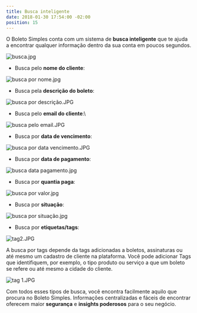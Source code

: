```yaml
---
title: Busca inteligente
date: 2018-01-30 17:54:00 -02:00
position: 15
---
```


O Boleto Simples conta com um sistema de **busca inteligente** que te ajuda a encontrar qualquer informação dentro da sua conta em poucos segundos.

![busca.jpg](/uploads/busca.jpg)

* Busca pelo **nome do cliente**:

![busca por nome.jpg](/uploads/busca%20por%20nome.jpg)

* Busca pela **descrição do boleto**:

![busca por descrição.JPG](/uploads/busca%20por%20descri%C3%A7%C3%A3o.JPG)

* Busca pelo **email do cliente**:\

![busca pelo email.JPG](/uploads/busca%20pelo%20email.JPG)

* Busca por **data de vencimento**:

![busca por data vencimento.JPG](/uploads/busca%20por%20data%20vencimento.JPG)

* Busca por **data de pagamento**:

![busca data pagamento.jpg](/uploads/busca%20data%20pagamento.jpg)

* Busca por **quantia paga**:

![busca por valor.jpg](/uploads/busca%20por%20valor.jpg)

* Busca por **situação**:

![busca por situação.jpg](/uploads/busca%20por%20situa%C3%A7%C3%A3o.jpg)

* Busca por **etiquetas/tags**:

![tag2.JPG](/uploads/tag2.JPG)

A busca por tags depende da tags adicionadas a boletos, assinaturas ou até mesmo um cadastro de cliente na plataforma. Você pode adicionar Tags que identifiquem, por exemplo, o tipo produto ou serviço a que um boleto se refere ou até mesmo a cidade do cliente.

![tag 1.JPG](/uploads/tag%201.JPG)

Com todos esses tipos de busca, você encontra facilmente aquilo que procura no Boleto Simples. Informações centralizadas e fáceis de encontrar oferecem maior **segurança** e **insights poderosos** para o seu negócio.